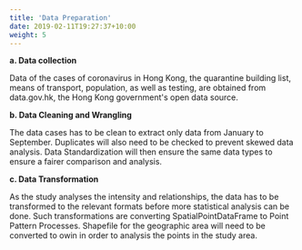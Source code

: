 ```yaml
---
title: 'Data Preparation'
date: 2019-02-11T19:27:37+10:00
weight: 5
---
```


**a. Data collection**

Data of the cases of coronavirus in Hong Kong, the quarantine building list, means of transport, population, as well as testing, are obtained from data.gov.hk, the Hong Kong government's open data source.

**b. Data Cleaning and Wrangling**

The data cases has to be clean to extract only data from January to September. Duplicates will also need to be checked to prevent skewed data analysis. Data Standardization will then ensure the same data types to ensure a fairer comparison and analysis. 

**c. Data Transformation**

As the study analyses the intensity and relationships, the data has to be transformed to the relevant formats before more statistical analysis can be done. Such transformations are converting SpatialPointDataFrame to Point Pattern Processes. Shapefile for the geographic area will need to be converted to owin in order to analysis the points in the study area. 
